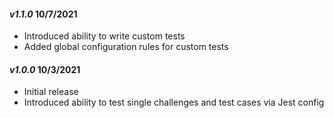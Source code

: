
#### *v1.1.0* **10/7/2021**
- Introduced ability to write custom tests
- Added global configuration rules for custom tests

 #### *v1.0.0* **10/3/2021**
- Initial release
- Introduced ability to test single challenges and test cases via Jest config
